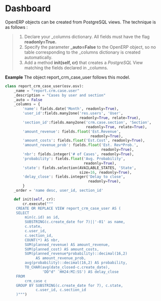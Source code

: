 Dashboard
=========

OpenERP objects can be created from PostgreSQL views. The technique is as follows :

> 1.  Declare your \_columns dictionary. All fields must have the flag **readonly=True.**
> 2.  Specify the parameter **\_auto=False** to the OpenERP object, so no table corresponding to the \_columns dictionary is created automatically.
> 3.  Add a method **init(self, cr)** that creates a *PostgreSQL* View matching the fields declared in \_columns.

**Example** The object report\_crm\_case\_user follows this model.

```python
class report_crm_case_user(osv.osv):
    _name = "report.crm.case.user"
    _description = "Cases by user and section"
    _auto = False
    _columns = {
        'name': fields.date('Month', readonly=True),
        'user_id':fields.many2one('res.users', 'User',
                                  readonly=True, relate=True),
        'section_id':fields.many2one('crm.case.section', 'Section',
                                     readonly=True, relate=True),
        'amount_revenue': fields.float('Est.Revenue',
                                       readonly=True),
        'amount_costs': fields.float('Est.Cost', readonly=True),
        'amount_revenue_prob': fields.float('Est. Rev*Prob.',
                                            readonly=True),
        'nbr': fields.integer('# of Cases', readonly=True),
        'probability': fields.float('Avg. Probability',
                                    readonly=True),
        'state': fields.selection(AVAILABLE_STATES, 'State',
                                  size=16, readonly=True),
        'delay_close': fields.integer('Delay to close',
                                      readonly=True),
        }
    _order = 'name desc, user_id, section_id'

    def init(self, cr):
        cr.execute("""
     CREATE OR REPLACE VIEW report_crm_case_user AS (
     SELECT
         min(c.id) as id,
         SUBSTRING(c.create_date for 7)||'-01' as name,
         c.state,
         c.user_id,
         c.section_id,
         COUNT(*) AS nbr,
         SUM(planned_revenue) AS amount_revenue,
         SUM(planned_cost) AS amount_costs,
         SUM(planned_revenue*probability)::decimal(16,2)
              AS amount_revenue_prob,
         avg(probability)::decimal(16,2) AS probability,
         TO_CHAR(avg(date_closed-c.create_date),
                 'DD"d" `HH24:MI:SS') AS delay_close
     FROM
         crm_case c
     GROUP BY SUBSTRING(c.create_date for 7), c.state,
              c.user_id, c.section_id
     )""")
```
